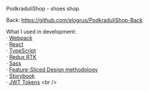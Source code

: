 PodkraduliShop - shoes shop.

Back: https://github.com/elogrus/PodkraduliShop-Back

What I used in development: <br />
· [Webpack](https://webpack.js.org/) <br />
· [React](https://react.dev/) <br />
· [TypeScript](https://www.typescriptlang.org/) <br />
· [Redux RTK](https://redux-toolkit.js.org/) <br />
· [Sass](https://sass-lang.com/) <br />
· [Feature-Sliced Design methodology](https://feature-sliced.design/) <br />
· [Storybook](https://storybook.js.org/) <br />
· [JWT Tokens]([https://storybook.js.org/](https://jwt.io/)) <br />
